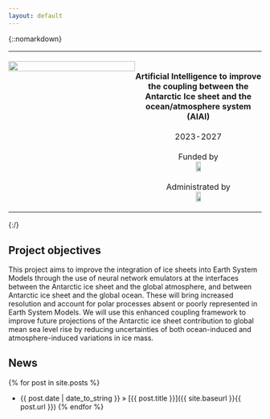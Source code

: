 ```yaml
---
layout: default
---
```


{::nomarkdown}
<TABLE WIDTH=100%>
  <TR VALIGN=TOP>
    <TD WIDTH=50% STYLE="border-top: none; border-bottom: none; border-left: none; border-right: none; padding: 0.1cm 0cm"><P><img src="{{site.baseurl}}/img/logo_AIAI_final_text.jpg" width="100%" height="100%" style="float: none;" /></P></TD>
    <TD WIDTH=50% STYLE="border-top: none; border-bottom: none; border-left: none; border-right: none; padding: 0.1cm 0cm">
      <P style="text-align: center;"><b>  <br>Artificial Intelligence to improve the coupling between the Antarctic Ice sheet and the ocean/atmosphere system (AIAI)</b><br> <br>2023-2027 <br> <br>Funded by<br> <img src="{{site.baseurl}}/img/ANR-logo-2021-sigle.jpg" width="20%" height="20%" /> <br> <br>Administrated by <br> <img src="{{site.baseurl}}/img/CNRS_logo.jpg" width="20%" height="20%" />  </P>
    </TD>
  </TR>
</TABLE>
{:/}

## Project objectives
This project aims to improve the integration of ice sheets into Earth System Models through the use of neural network emulators at the interfaces between the Antarctic ice sheet and the global atmosphere, and between Antarctic ice sheet and the global ocean. These will bring increased resolution and account for polar processes absent or poorly represented in Earth System Models. We will use this enhanced coupling framework to improve future projections of the Antarctic ice sheet contribution to global mean sea level rise by reducing uncertainties of both ocean-induced and atmosphere-induced variations in ice mass.

## News
{% for post in site.posts %}
   - {{ post.date | date_to_string }} » [{{ post.title }}]({{ site.baseurl }}{{ post.url }})
{% endfor %}
